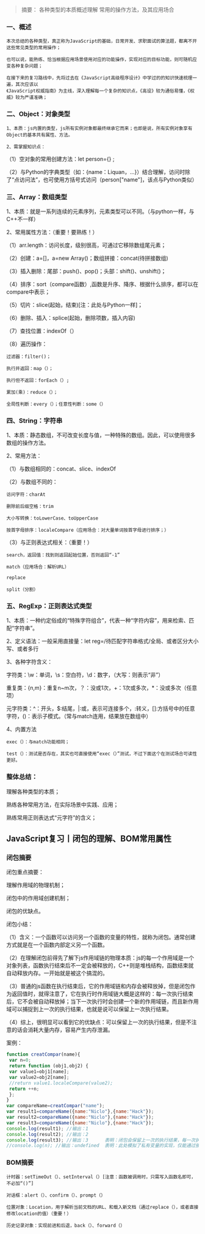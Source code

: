 ﻿ > 摘要：
各种类型的本质概述理解
常用的操作方法，及其应用场合

### 一、概述

	本次总结的各种类型，真正称为JavaScript的基础，日常开发、求职面试的算法题，都离不开这些常见类型的常用操作；
	
	也可以说，能熟练、恰当根据应用场景使用对应的功能操作，实现对应的目标功能，则可随机应变各种复杂问题；

	在接下来的复习路线中，先将过去在《JavaScript高级程序设计》中学过的的知识快速梳理一遍，其次应该以
	《JavaScript权威指南》为主线，深入理解每一个复杂的知识点，《高设》较为通俗易懂，《权威》较为严谨准确；

### 二、Object：对象类型

    1、本质：js内置的类型，js所有实例对象都最终继承它而来；也即是说，所有实例对象享有Object的基本共有属性、方法。

    2、需掌握知识点：

（1）空对象的常用创建方法：let person={}  ;

（2）与Python的字典类型（如：{name：Liquan，...}）结合理解，访问时除了“点访问法”，也可使用方括号式访问（person["name"]，该点与Python类似）

### 三、Array：数组类型

1、本质：就是一系列连续的元素序列，元素类型可以不同。（与python一样，与C++不一样）

2、常用属性方法：（重要！要熟练！）

（1）arr.length：访问长度，级别很高，可通过它移除数组尾元素；

（2）创建：a=[]，a=new Array()；数组拼接：concat(待拼接数组)

（3）插入删除：尾部：push()、pop()；头部：shift()、unshift()；

（4）排序：sort（compare函数）,函数是升序、降序、根据什么排序，都可以在compare中表示；

（5）切片：slice(起始，结束)[注：此处与Python一样]；

（6）删除、插入：splice(起始，删除项数，插入内容)

（7）查找位置：indexOf（）

（8）遍历操作：

	过滤器：filter()；
	
	执行并返回：map（）；
	
	执行但不返回：forEach（）;
	
	累加(乘)：reduce（）；
	
	全局性判断：every（）；任意性判断：some（）

### 四、String：字符串

1、本质：静态数组，不可改变长度与值，一种特殊的数组。因此，可以使用很多数组的操作方法。

2、常用方法：

（1）与数组相同的：concat、slice、indexOf

（2）与数组不同的：

	访问字符：charAt

	删除前后缀空格：trim

	大小写转换：toLowerCase、toUpperCase

	按首字母排序：localeCompare（应用场合：对大量单词按首字母进行排序；）

（3）与正则表达式相关：（重要！）

	search，返回值：找到则返回起始位置，否则返回“-1”

	match（应用场合：解析URL）

	replace

	split（分割）

### 五、RegExp：正则表达式类型

1、本质：一种约定俗成的“特殊字符组合”，代表一种“字符内容”，用来检索、匹配“字符串”。

2、定义语法：一般采用直接量：let reg=/待匹配字符串格式/全局、或者区分大小写、或者多行

3、各种字符含义：

字符类：\w：单词，\s：空白符，\d：数字，（大写：则表示“非”）

重复类：{n,m}：重复n~m次，？：没或1次，+：1次或多次，*：没或多次（任意项）

元字符类：^：开头，$:结尾，|:或，表示可连接多个，\:转义，[]:方括号中的任意字符，()：表示子模式。（常与match连用，结果放在数组中）

4、内置方法

    exec（）：与match功能相同；

    test（）：测试是否存在，其实也可直接使用“exec（）”测试，不过下面这个在测试场合可读性更好。

### 整体总结：

理解各种类型的本质；

熟练各种常用方法，在实际场景中实践、应用；

熟练常用正则表达式“元字符”的含义；


## JavaScript复习丨闭包的理解、BOM常用属性

### 闭包摘要

闭包重点摘要：

理解作用域的物理机制；

闭包中的作用域创建机制；

闭包的优缺点。


闭包小结：

（1）含义：一个函数可以访问另一个函数的变量的特性，就称为闭包。通常创建方式就是在一个函数内部定义另一个函数。

（2）在理解闭包前得先了解下js作用域链的物理本质：js的每一个作用域是一个对象列表，函数执行结束后不一定会被释放的，C++则是堆栈结构，函数结束就自动释放内存。一开始就是被这个搞混的。

（3）普通的js函数在执行结束后，它的作用域链和内存会被释放掉，但是闭包作为返回值时，就得注意了，它在执行时作用域链大概是这样的：每一次执行结束后，它不会被自动释放掉；当下一次执行时会创建一个新的作用域链，而且新作用域可以捕捉到上一次的执行结果，也就是说可以保留上一次执行结果。

（4）综上，很明显可以看到它的优缺点：可以保留上一次的执行结果，但是不注意的话会消耗大量内存，容易产生内存泄漏。

案例：
```JavaScript
function creatCompar(name){
 var n=0;
 return function (obj1,obj2) {
 var value1=obj1[name];
 var value2=obj2[name];
 //return value1.localeCompare(value2);
 return ++n;
 };
}
var compareName=creatCompar("name");
var result1=compareName({name:"Niclo"},{name:"Hack"});
var result2=compareName({name:"Niclo"},{name:"Hack"});
var result3=compareName({name:"Niclo"},{name:"Hack"});
console.log(result1); //输出：1
console.log(result2); //输出：2
console.log(result3); //输出：3      表明：闭包会保留上一次的执行结果，每一次执行都是新建一个作用域。
//console.log(n); //输出：undefined  表明：此处模拟了私有变量的实现，仅能通过接口来访问闭包的私有变量。

```

### BOM摘要

	计时器：setTimeOut（）、setInterval（）[注意：函数被调用时，只需写入函数名即可，不必加“()”]

	对话框：alert（）、confirm（）、prompt（）

	位置对象：Location，用于解析当前文档的URL、和载入新文档（通过replace（），或者直接修改location的值）（重要！）

	历史记录对象：实现前进和后退，back（）、forward（）




















